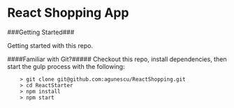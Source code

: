 # React Shopping App

###Getting Started###

Getting started with this repo.

####Familiar with Git?#####
Checkout this repo, install dependencies, then start the gulp process with the following:

```
	> git clone git@github.com:agunescu/ReactShopping.git
	> cd ReactStarter
	> npm install
	> npm start
```
